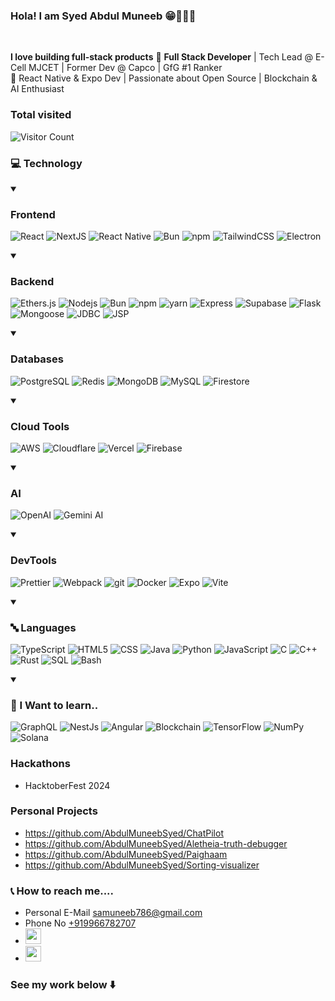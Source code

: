 ### Hola! I am Syed Abdul Muneeb 😁🧑🏻‍💻

<!--
[![Typing SVG](https://readme-typing-svg.demolab.com?font=Fira+Code&duration=2500&pause=500&color=00A4FD&width=435&lines=Full+Stack+Engineer;Frontend+Engineer;Swift+Developer;Android+Developer;Student;CEO)](https://git.io/typing-svg)
-->

&nbsp;
&nbsp;
&nbsp;



**I love building full-stack products**
🚀 **Full Stack Developer** | Tech Lead @ E-Cell MJCET | Former Dev @ Capco | GfG #1 Ranker  
📱 React Native & Expo Dev | Passionate about Open Source | Blockchain & AI Enthusiast




### Total visited

![Visitor Count](https://profile-counter.glitch.me/abdulmuneebsyed/count.svg)


### 💻 Technology
<details open>
	<summary><h3>Frontend</h3></summary>
	<p>
		<img alt="React" src="https://img.shields.io/badge/-React-45b8d8?style=flat-square&logo=react&logoColor=white" />  
		<img alt="NextJS" src="https://img.shields.io/badge/-NextJS-000000?style=flat-square&logo=nextdotjs&logoColor=white" />
		<img alt="React Native" src="https://img.shields.io/badge/-React Native-45b8d8?style=flat-square&logo=react&logoColor=white" />
		<img alt="Bun" src="https://img.shields.io/badge/-Bun.js-000000?style=flat-square&logo=bun&logoColor=white" />
		<img alt="npm" src="https://img.shields.io/badge/-NPM-CB3837?style=flat-square&logo=npm&logoColor=white" />
  		<img alt="TailwindCSS" src="https://img.shields.io/badge/-Tailwind CSS-06B6D4?style=flat-square&logo=tailwindcss&logoColor=white" />
    		<img alt="Electron" src="https://img.shields.io/badge/-Electron-47848F?style=flat-square&logo=electron&logoColor=white" />
	</p>
</details>
<details open>
  <summary><h3>Backend</h3></summary>
  <p>
    <img alt="Ethers.js" src="https://img.shields.io/badge/-Ethers.js-3C3C3D?style=flat-square&logo=ethereum&logoColor=white" />
    <img alt="Nodejs" src="https://img.shields.io/badge/-Nodejs-43853d?style=flat-square&logo=Node.js&logoColor=white" />
    <img alt="Bun" src="https://img.shields.io/badge/-Bun.js-000000?style=flat-square&logo=bun&logoColor=white" />
    <img alt="npm" src="https://img.shields.io/badge/-NPM-CB3837?style=flat-square&logo=npm&logoColor=white" />
    <img alt="yarn" src="https://img.shields.io/badge/-Yarn-2C8EBB?style=flat-square&logo=yarn&logoColor=white" />
    <img alt="Express" src="https://img.shields.io/badge/-Express-000000?style=flat-square&logo=express&logoColor=white" />
    <img alt="Supabase" src="https://img.shields.io/badge/-Supabase-3FCF8E?style=flat-square&logo=supabase&logoColor=white" />
    <img alt="Flask" src="https://img.shields.io/badge/-Flask-000000?style=flat-square&logo=flask&logoColor=white" />
    <img alt="Mongoose" src="https://img.shields.io/badge/-Mongoose-880000?style=flat-square&logo=mongoose&logoColor=white" />
    <img alt="JDBC" src="https://img.shields.io/badge/-JDBC-0076A8?style=flat-square&logo=java&logoColor=white" />
    <img alt="JSP" src="https://img.shields.io/badge/-JSP-F6A800?style=flat-square&logo=java&logoColor=white" />
  </p>
</details>


<details open>
	<summary><h3>Databases</h3></summary>
	<p>
	<img alt="PostgreSQL" src="https://img.shields.io/badge/-PostgreSQL-4169E1?style=flat-square&logo=postgresql&logoColor=white" />
	<img alt="Redis" src="https://img.shields.io/badge/-Redis-FF4438?style=flat-square&logo=redis&logoColor=white" />
	<img alt="MongoDB" src="https://img.shields.io/badge/-MongoDB-13aa52?style=flat-square&logo=mongodb&logoColor=white" />
	<img alt="MySQL" src="https://img.shields.io/badge/-MySQL-4479A1?style=flat-square&logo=mysql&logoColor=white" />
	<img alt="Firestore" src="https://img.shields.io/badge/-Firestore-FFCA28?style=flat-square&logo=firebase&logoColor=white" />
</p>

</details>


<details open>
	<summary><h3>Cloud Tools</h3></summary>
	<p>
		<img alt="AWS" src="https://img.shields.io/badge/-AWS-232F3E?style=flat-square&logo=amazonwebservices&logoColor=white" />
		<img alt="Cloudflare" src="https://img.shields.io/badge/-Cloudflare-f6821f?style=flat-square&logo=cloudflare&logoColor=white" />
		<img alt="Vercel" src="https://img.shields.io/badge/-Vercel-000000?style=flat-square&logo=vercel&logoColor=white" />
		<img alt="Firebase" src="https://img.shields.io/badge/-Firebase-DD2C00?style=flat-square&logo=firebase&logoColor=white" />
	</p>
</details>

<details open>
  <summary><h3>AI</h3></summary>
  <p>
    <img alt="OpenAI" src="https://img.shields.io/badge/-OpenAI-412991?style=flat-square&logo=openai&logoColor=white" />
    <img alt="Gemini AI" src="https://img.shields.io/badge/-Gemini_AI-0a84ff?style=flat-square&logo=google&logoColor=white" />
  </p>
</details>



<details open>
  <summary><h3>DevTools</h3></summary>
  <p>
    <img alt="Prettier" src="https://img.shields.io/badge/-Prettier-F7B93E?style=flat-square&logo=prettier&logoColor=white" />
    <img alt="Webpack" src="https://img.shields.io/badge/-Webpack-8DD6F9?style=flat-square&logo=webpack&logoColor=white" />
    <img alt="git" src="https://img.shields.io/badge/-Git-F05032?style=flat-square&logo=git&logoColor=white" />
    <img alt="Docker" src="https://img.shields.io/badge/-Docker-46a2f1?style=flat-square&logo=docker&logoColor=white" />
    <img alt="Expo" src="https://img.shields.io/badge/-Expo-000020?style=flat-square&logo=expo&logoColor=white" />
    <img alt="Vite" src="https://img.shields.io/badge/-Vite-646CFF?style=flat-square&logo=vite&logoColor=white" />
  </p>
</details>


  

<details open>
  <summary><h3>🔤 Languages</h3></summary>
  <p>
    <img alt="TypeScript" src="https://img.shields.io/badge/-TypeScript-007ACC?style=flat-square&logo=typescript&logoColor=white" />
    <img alt="HTML5" src="https://img.shields.io/badge/-HTML5-E34F26?style=flat-square&logo=html5&logoColor=white" />
    <img alt="CSS" src="https://img.shields.io/badge/-CSS-1572B6?style=flat-square&logo=css3&logoColor=white" />
    <img alt="Java" src="https://img.shields.io/badge/-Java-E34F26?style=flat-square&logo=coffeescript&logoColor=white" />
    <img alt="Python" src="https://img.shields.io/badge/-Python-3776AB?style=flat-square&logo=python&logoColor=white" />
    <img alt="JavaScript" src="https://img.shields.io/badge/-JavaScript-F7DF1E?style=flat-square&logo=javascript&logoColor=black" />
    <img alt="C" src="https://img.shields.io/badge/-C-A8B9CC?style=flat-square&logo=c&logoColor=white" />
    <img alt="C++" src="https://img.shields.io/badge/-C++-00599C?style=flat-square&logo=cplusplus&logoColor=white" />
    <img alt="Rust" src="https://img.shields.io/badge/-Rust-000000?style=flat-square&logo=rust&logoColor=white" />
    <img alt="SQL" src="https://img.shields.io/badge/-SQL-4169E1?style=flat-square&logo=postgresql&logoColor=white" />
    <img alt="Bash" src="https://img.shields.io/badge/-Bash-4EAA25?style=flat-square&logo=gnubash&logoColor=white" />
  </p>
</details>





<details open>
  <summary><h3>🏫 I Want to learn..</h3></summary>
  <p>
    <img alt="GraphQL" src="https://img.shields.io/badge/-GraphQL-E10098?style=flat-square&logo=graphql&logoColor=white" />
    <img alt="NestJs" src="https://img.shields.io/badge/-NestJs-ea2845?style=flat-square&logo=nestjs&logoColor=white" />
    <img alt="Angular" src="https://img.shields.io/badge/-Angular-DD0031?style=flat-square&logo=angular&logoColor=white" />
    <img alt="Blockchain" src="https://img.shields.io/badge/-Blockchain-3C3C3C?style=flat-square&logo=bitcoin&logoColor=white" />
    <img alt="TensorFlow" src="https://img.shields.io/badge/-TensorFlow-FF6F00?style=flat-square&logo=tensorflow&logoColor=white" />
    <img alt="NumPy" src="https://img.shields.io/badge/-NumPy-013243?style=flat-square&logo=numpy&logoColor=white" />
    <img alt="Solana" src="https://img.shields.io/badge/-Solana-00FF9D?style=flat-square&logo=solana&logoColor=white" />
  </p>
</details>


### Hackathons 
* HacktoberFest 2024

### Personal Projects

* https://github.com/AbdulMuneebSyed/ChatPilot
* https://github.com/AbdulMuneebSyed/Aletheia-truth-debugger
* https://github.com/AbdulMuneebSyed/Paighaam
* https://github.com/AbdulMuneebSyed/Sorting-visualizer

### 📞 How to reach me....
* Personal E-Mail samuneeb786@gmail.com
* Phone No <a href="tel:+919491951924">+919966782707</a>
* <a href="https://www.linkedin.com/in/syed-abdul-muneeb/"><img src="https://img.shields.io/badge/linkedin-%230077B5.svg?&style=for-the-badge&logo=linkedin&logoColor=white" height=25></a>
* <a href="https://www.instagram.com/_.muxeeb/"><img src="https://img.shields.io/badge/Instagram-bc2a8d?style=for-the-badge&logo=instagram&logoColor=white" height=25></a>

### See my work below   ⬇️
